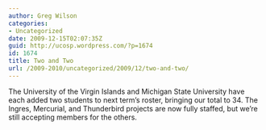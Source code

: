 ```yaml
---
author: Greg Wilson
categories:
- Uncategorized
date: 2009-12-15T02:07:35Z
guid: http://ucosp.wordpress.com/?p=1674
id: 1674
title: Two and Two
url: /2009-2010/uncategorized/2009/12/two-and-two/
---
```


The University of the Virgin Islands and Michigan State University have each added two students to next term&#8217;s roster, bringing our total to 34. The Ingres, Mercurial, and Thunderbird projects are now fully staffed, but we&#8217;re still accepting members for the others.